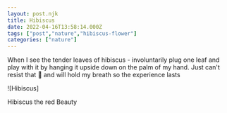 ```yaml
---
layout: post.njk
title: Hibiscus
date: 2022-04-16T13:58:14.000Z
tags: ["post","nature","hibiscus-flower"]
categories: ["nature"]
---
```


When I see the tender leaves of hibiscus - involuntarily plug one leaf and play with it by hanging it upside down on the palm of my hand. Just can't resist that 🌺 and will hold my breath so the experience lasts

![Hibiscus]

 Hibiscus the red Beauty
